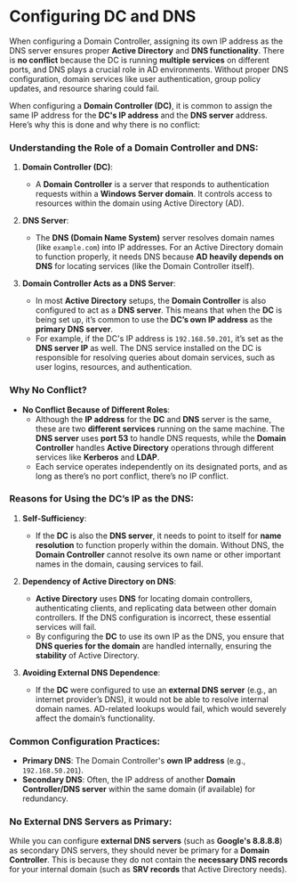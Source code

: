 # Configuring DC and DNS

When configuring a Domain Controller, assigning its own IP address as the DNS server ensures proper **Active Directory** and **DNS functionality**. There is **no conflict** because the DC is running **multiple services** on different ports, and DNS plays a crucial role in AD environments. Without proper DNS configuration, domain services like user authentication, group policy updates, and resource sharing could fail.

When configuring a **Domain Controller (DC)**, it is common to assign the same IP address for the **DC's IP address** and the **DNS server** address. Here’s why this is done and why there is no conflict:

### **Understanding the Role of a Domain Controller and DNS:**

1. **Domain Controller (DC)**:
   - A **Domain Controller** is a server that responds to authentication requests within a **Windows Server domain**. It controls access to resources within the domain using Active Directory (AD).

2. **DNS Server**:
   - The **DNS (Domain Name System)** server resolves domain names (like `example.com`) into IP addresses. For an Active Directory domain to function properly, it needs DNS because **AD heavily depends on DNS** for locating services (like the Domain Controller itself).

3. **Domain Controller Acts as a DNS Server**:
   - In most **Active Directory** setups, the **Domain Controller** is also configured to act as a **DNS server**. This means that when the **DC** is being set up, it’s common to use the **DC’s own IP address** as the **primary DNS server**.
   - For example, if the DC's IP address is `192.168.50.201`, it’s set as the **DNS server IP** as well. The DNS service installed on the DC is responsible for resolving queries about domain services, such as user logins, resources, and authentication.

### **Why No Conflict?**
- **No Conflict Because of Different Roles**: 
   - Although the **IP address** for the **DC** and **DNS** server is the same, these are two **different services** running on the same machine. The **DNS server** uses **port 53** to handle DNS requests, while the **Domain Controller** handles **Active Directory** operations through different services like **Kerberos** and **LDAP**.
   - Each service operates independently on its designated ports, and as long as there’s no port conflict, there’s no IP conflict.

### **Reasons for Using the DC’s IP as the DNS**:
1. **Self-Sufficiency**:
   - If the **DC** is also the **DNS server**, it needs to point to itself for **name resolution** to function properly within the domain. Without DNS, the **Domain Controller** cannot resolve its own name or other important names in the domain, causing services to fail.

2. **Dependency of Active Directory on DNS**:
   - **Active Directory** uses **DNS** for locating domain controllers, authenticating clients, and replicating data between other domain controllers. If the DNS configuration is incorrect, these essential services will fail.
   - By configuring the **DC** to use its own IP as the DNS, you ensure that **DNS queries for the domain** are handled internally, ensuring the **stability** of Active Directory.

3. **Avoiding External DNS Dependence**:
   - If the **DC** were configured to use an **external DNS server** (e.g., an internet provider’s DNS), it would not be able to resolve internal domain names. AD-related lookups would fail, which would severely affect the domain’s functionality.

### **Common Configuration Practices**:
- **Primary DNS**: The Domain Controller's **own IP address** (e.g., `192.168.50.201`).
- **Secondary DNS**: Often, the IP address of another **Domain Controller/DNS server** within the same domain (if available) for redundancy.

### **No External DNS Servers as Primary**:
While you can configure **external DNS servers** (such as **Google's 8.8.8.8**) as secondary DNS servers, they should never be primary for a **Domain Controller**. This is because they do not contain the **necessary DNS records** for your internal domain (such as **SRV records** that Active Directory needs).

